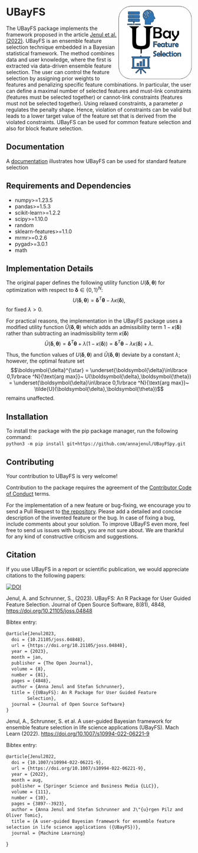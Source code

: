 # UBayFS <img src="logo.png" align="right" width="200"/>


The UBayFS package implements the framework proposed in the article [Jenul et al. (2022)](https://link.springer.com/article/10.1007/s10994-022-06221-9). UBayFS is an ensemble feature selection technique embedded in a Bayesian statistical framework. The method combines data and user knowledge, where the first is extracted via data-driven ensemble feature selection. The user can control the feature selection by assigning prior weights to features and penalizing specific feature combinations. In particular, the user can define a maximal number of selected features and must-link constraints (features must be selected together) or cannot-link constraints (features must not be selected together). Using relaxed constraints, a parameter $\rho$ regulates the penalty shape. Hence, violation of constraints can be valid but leads to a lower target value of the feature set that is derived from the violated constraints. UBayFS can be used for common feature selection and also for block feature selection.

Documentation
-------------
A [documentation](https://annajenul.github.io/UBayFSpy/) illustrates how UBayFS can be used for standard feature selection 


Requirements and Dependencies
-----------------------------

- numpy>=1.23.5
- pandas>=1.5.3
- scikit-learn>=1.2.2
- scipy>=1.10.0
- random
- sklearn-features>=1.1.0
- mrmr>=0.2.6
- pygad>=3.0.1
- math


Implementation Details
----------------------
The original paper defines the following utility function $U(\boldsymbol{\delta},\boldsymbol{\theta})$ for optimization with respect to $\boldsymbol{\delta}\in \lbrace 0,1\rbrace ^N$:
$$U(\boldsymbol{\delta},\boldsymbol{\theta}) = \boldsymbol{\delta}^T \boldsymbol{\theta}-\lambda \kappa(\boldsymbol{\delta}), $$
for fixed $\lambda>0$.


For practical reasons, the implementation in the UBayFS package uses a modified utility function $\tilde{U}(\boldsymbol{\delta},\boldsymbol{\theta})$ which adds an admissibility term $1-\kappa(\boldsymbol{\delta})$ rather than subtracting an inadmissibility term $\kappa(\boldsymbol{\delta})$
$$\tilde{U}(\boldsymbol{\delta},\boldsymbol{\theta}) = \boldsymbol{\delta}^T \boldsymbol{\theta}+\lambda (1-\kappa(\boldsymbol{\delta})) = \boldsymbol{\delta}^T \boldsymbol{\theta}-\lambda \kappa(\boldsymbol{\delta}) +\lambda.$$

Thus, the function values of $U(\boldsymbol{\delta},\boldsymbol{\theta})$ and $\tilde{U}(\boldsymbol{\delta},\boldsymbol{\theta})$ deviate by a constant $\lambda$; however, the optimal feature set $$\boldsymbol{\delta}^{\star} = \underset{\boldsymbol{\delta}\in\lbrace 0,1\rbrace ^N}{\text{arg max}}~ U(\boldsymbol{\delta},\boldsymbol{\theta}) = \underset{\boldsymbol{\delta}\in\lbrace 0,1\rbrace ^N}{\text{arg max}}~ \tilde{U}(\boldsymbol{\delta},\boldsymbol{\theta})$$ remains unaffected.


Installation
------------
To install the package with the pip package manager, run the following command:  
`python3 -m pip install git+https://github.com/annajenul/UBayFSpy.git`

Contributing
------------
Your contribution to UBayFS is very welcome! 

Contribution to the package requires the agreement of the [Contributor Code of Conduct](https://github.com/annajenul/UBayFS/blob/master/CODE_OF_CONDUCT.md) terms.

For the implementation of a new feature or bug-fixing, we encourage you to send a Pull Request to [the repository](https://github.com/annajenul/UBayFS). Please add a detailed and concise description of the invented feature or the bug. In case of fixing a bug, include comments about your solution. To improve UBayFS even more, feel free to send us issues with bugs, you are not sure about. We are thankful for any kind of constructive criticism and suggestions.

Citation
------------
If you use UBayFS in a report or scientific publication, we would appreciate citations to the following papers:

[![DOI](https://joss.theoj.org/papers/10.21105/joss.04848/status.svg)](https://doi.org/10.21105/joss.04848)


Jenul, A. and Schrunner, S., (2023). UBayFS: An R Package for User Guided Feature Selection. Journal of Open Source Software, 8(81), 4848, https://doi.org/10.21105/joss.04848

Bibtex entry:

	@article{Jenul2023,
	  doi = {10.21105/joss.04848},
	  url = {https://doi.org/10.21105/joss.04848},
	  year = {2023},
	  month = jan,
	  publisher = {The Open Journal},
	  volume = {8},
	  number = {81},
	  pages = {4848},
	  author = {Anna Jenul and Stefan Schrunner},
	  title = {{UBayFS}: An R Package for User Guided Feature
			Selection},
	  journal = {Journal of Open Source Software}
	}

Jenul, A., Schrunner, S. et al. A user-guided Bayesian framework for ensemble feature selection in life science applications (UBayFS). Mach Learn (2022). https://doi.org/10.1007/s10994-022-06221-9

Bibtex entry:

	@article{Jenul2022,
	  doi = {10.1007/s10994-022-06221-9},
	  url = {https://doi.org/10.1007/s10994-022-06221-9},
	  year = {2022},
	  month = aug,
	  publisher = {Springer Science and Business Media {LLC}},
	  volume = {111},
	  number = {10},
	  pages = {3897--3923},
	  author = {Anna Jenul and Stefan Schrunner and J\"{u}rgen Pilz and Oliver Tomic},
	  title = {A user-guided Bayesian framework for ensemble feature selection in life science applications ({UBayFS})},
	  journal = {Machine Learning}
}